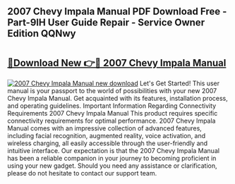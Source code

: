 ## 2007 Chevy Impala Manual PDF Download Free - Part-9lH User Guide Repair - Service Owner Edition QQNwy

# <h2><a href="http://bc40909.oget.top/?id=2007+Chevy+Impala+Manual">🔗Download New 👉🔴 2007 Chevy Impala Manual</a></h2>

[![2007 Chevy Impala Manual new download](https://i.imgur.com/5g1atiW.png)](http://bc40909.oget.top/?id=2007+Chevy+Impala+Manual)
Let's Get Started! This user manual is your passport to the world of possibilities with your new 2007 Chevy Impala Manual. Get acquainted with its features, installation process, and operating guidelines. Important Information Regarding Connectivity Requirements 2007 Chevy Impala Manual This product requires specific connectivity requirements for optimal performance. 2007 Chevy Impala Manual comes with an impressive collection of advanced features, including facial recognition, augmented reality, voice activation, and wireless charging, all easily accessible through the user-friendly and intuitive interface. Our expectation is that the 2007 Chevy Impala Manual has been a reliable companion in your journey to becoming proficient in using your new gadget. Should you need any assistance or clarification, please do not hesitate to contact our support team.
